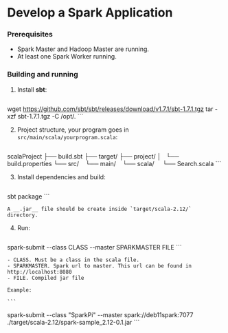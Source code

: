 
# Develop a Spark Application

### Prerequisites
- Spark Master and Hadoop Master are running.
- At least one Spark Worker running.

### Building and running 

1. Install __sbt__:

	```
wget https://github.com/sbt/sbt/releases/download/v1.7.1/sbt-1.7.1.tgz
tar -xzf sbt-1.7.1.tgz -C /opt/.
	```

2. Project structure, your program goes in `src/main/scala/yourprogram.scala`:

	```
scalaProject
├── build.sbt
├── target/
├── project/
│   └── build.properties
└── src/
    └── main/
        └── scala/
            └── Search.scala
	```

3. Install dependencies and build:

	```
sbt package
	```

	A __.jar__ file should be create inside `target/scala-2.12/` directory.

4. Run:

	```
spark-submit --class CLASS --master SPARKMASTER FILE
	```

	- CLASS. Must be a class in the scala file.
	- SPARKMASTER. Spark url to master. This url can be found in http://localhost:8080
	- FILE. Compiled jar file

	Example:

	```
spark-submit --class "SparkPi" --master spark://deb11spark:7077 ./target/scala-2.12/spark-sample_2.12-0.1.jar
	```

